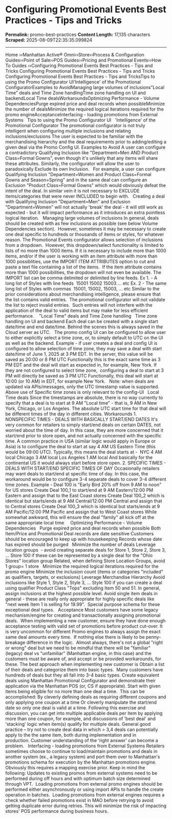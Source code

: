 # Configuring Promotional Events Best Practices - Tips and Tricks

**Permalink:** promo-best-practices
**Content Length:** 17,135 characters
**Scraped:** 2025-08-09T22:35:35.099824

---

Home &rsaquo;&rsaquo;Manhattan Active® Omni&rsaquo;&rsaquo;Store&rsaquo;&rsaquo;Process & Configuration Guides&rsaquo;&rsaquo;Point of Sale&rsaquo;&rsaquo;POS Guides&rsaquo;&rsaquo;Pricing and Promotional Events&rsaquo;&rsaquo;How To Guides ››Configuring Promotional Events Best Practices - Tips and Tricks Configuring Promotional Events Best Practices - Tips and Tricks Configuring Promotional Events Best Practices - Tips and TricksTips to using the Promo Configurator UI&#39;Intelligence&#39; of the Promotional ConfiguratorExamples to AvoidManaging large volumes of inclusions&quot;Local Time&quot; deals and Time Zone handlingTime zone handling on UI and backendLocal Time dealsWorkaroundsOptimizing Performance - Volume DependenciesPurge expired price and deal records when possibleMinimize the number of dealsMinimize the required logical iterations required for the promo engineAcceptanceInterfacing - loading promotions from External Systems &nbsp; Tips to using the Promo Configurator UI &nbsp; &#39;Intelligence&#39; of the Promotional Configurator The promotional configurator is not truly intelligent when configuring multiple inclusions and relating inclusions/exclusions The user is expected to be familiar with the merchandising hierarchy and the deal requirements prior to adding/editing a given deal via the Promo Config UI. Examples to Avoid A user can configure a contradictory Qualifying Inclusion like &quot;Department=Men AND Product Class=Formal Gowns&quot;, even though it&#39;s unlikely that any items will share these attributes. Similarly, the configurator will allow the user to paradoxically Exclude its own Inclusion.&nbsp;&nbsp; For example, a user can configure Qualifying Inclusion &quot;Department=Women&nbsp;and Product Class=Formal Gowns and Season=Spring&quot; and in the same deal can configure an Exclusion &quot;Product Class=Formal Gowns&quot; which would obviously defeat the intent of the deal. In similar vein it is not necessary to EXCLUDE items/categories that were never INCLUDED to begin with.&nbsp;&nbsp; Creating a deal with Qualifying Inclusion &quot;Department=Men&quot; and Exclusion &quot;Department=Women&quot; will not actually &#39;break&#39; the deal - it will still work as expected - but it will impact performance as it introduces an extra pointless logical iteration. &nbsp; Managing large volumes of inclusions In general, deals should be created with as few inclusions as possible (see below Volume Dependencies section).&nbsp; However, sometimes it may be necessary to create one deal specific to hundreds or thousands of items or styles, for whatever reason. The Promotional Events configurator allows selection of inclusions from a dropdown.&nbsp; However, this dropdown/select functionality is limited to lists of no more than 1000 items. If it is necessary to include more than 1000 items, and/or if the user is working with an item attribute with more than 1000 possiblities, use the IMPORT ITEM ATTRIBUTES option to cut and paste a text file containing a list of the items.&nbsp; If the item attribute contains more than 1000 possibilities, the dropdown will not even be available. The IMPORT list can be comma delimited or delimited by line feeds. Ex 1. - A long list of Styles with line feeds&nbsp; 15001 15002 15003 ... etc Ex. 2 - The same long list of Styles with commas&nbsp; 15001, 15002, 15003, ... etc Similar to the prior considerations about merchandising intelligence, please ensure that the list contains valid entries.&nbsp; The promotional configurator will not validate the list to reject invalid entries.&nbsp; Such entries will not interfere with the application of the deal to valid items but may make for less efficient performance.&nbsp; &nbsp; &quot;Local Time&quot; deals and Time Zone handling &nbsp; Time zone handling on UI and backend Each deal can be created with a single start date/time and end date/time. Behind the scenes this is always saved in the Cloud server as UTC.&nbsp;&nbsp; The promo config UI can be configured to allow user to either explicitly select a time zone, or, to simply default to UTC on the UI as well as the backend. Example - if user creates a deal and config UI is configured to allow selection of time zone, they may save a deal with start date/time of June 1, 2025 at 3 PM EDT. In the server, this value will be saved as&nbsp;20:00 or 8 PM UTC Functionally this is the exact same time as 3 PM EDT and the deal will start as expected in, for example, New York. If they are not configured to select time zone,&nbsp; configuring a deal to start at 3 PM will directly be saved as 3 PM UTC Functionally, this deal will start at 10:00 (or 10 AM) in EDT, for example New York. &nbsp; Note: when deals are updated via APIs/messages, only the UTC timestamp value is supported.&nbsp; Above use of Specific time zones is only relevant to the config-UI &nbsp; Local Time deals Since the timestamps are absolute, there is no way currently to specify that a deal is to start at 9 AM &quot;Local time&quot; - that is, 9 AM in New York, Chicago, or Los Angeles. The absolute UTC start time for that deal will be different times of the day in different cities. Workarounds 1. NONSPECIFIC TIMES - DEALS WITH BASICALLY START/END DATES It&#39;s very common for retailers to simply start/end deals on certain DATES, not worried about the time of day. In this case, they are more concerned that it start/end prior to store open, and not actually concerned with the specific time. A common practice in USA (similar logic would apply in Europe or Asia) is to configure the deal to start at say 4 AM US Eastern Time&nbsp;(this would be 09:00 UTC). Typically, this means the deal starts at -&nbsp; NYC 4 AM local Chicago 3 AM local Los Angeles 1 AM local And basically for the continental US it would always start before store open. 2. SPECIFIC TIMES - DEALS WITH START/END SPECIFIC TIMES OF DAY&nbsp;Occasionally retailers may want deals to start/end at specific&nbsp;time of day. In this case, the workaround would be to configure 3-4 separate deals to cover 3-4 different time zones. Example - Deal 100 is &quot;Early Bird 20% off from 9 AM to noon&quot; for US stores Create Deal 100_1 to start/end at 9 AM Eastern/12:00 PM Eastern and assign that to the East Coast stores Create Deal 100_2 which is identical but starts/ends at 9 AM Central/12:00 PM Central and assign that to Central stores Create Deal 100_3 which is identical but starts/ends at 9 AM Pacific/12:00 PM Pacific and assign that to West Coast stores While somewhat awkward, this will ensure the deal &quot;family&quot; all kick off at the same appropriate local time &nbsp; &nbsp; Optimizing Performance - Volume Dependencies &nbsp; Purge expired price and deal records when possible Both Item/Price and Promotional Deal records are date sensitive Customers should be encouraged to keep up with housekeeping Records whose date has expired should be purged &nbsp; Minimize the number of deals Leverage location groups&nbsp; - avoid creating separate deals for Store 1, Store 2, Store 3, ... Store 100 if these can be represented by a single deal for the &quot;Ohio Stores&quot; location group Related, when defining Store Location Groups, avoid 1 group= 1 store &nbsp; Minimize the required logical iterations required for the promo engine Minimize the inclusion count (items or categories &quot;included&quot; as qualifiers, targets, or exclusions) Leverage Merchandise Hierarchy Avoid inclusions like Style 1, Style 2, Style 3, ... Style 100 if you can create a deal using qualifier Product Class &quot;Tops&quot; excluding Item 50 and 51. In general, assign inclusions at the highest possible level. Avoid single item deals in general - these are really only appropriate for highly specific deals like &quot;next week Item 1 is selling for 19.99&quot;.&nbsp; Special purpose schema for these exceptional deal types. &nbsp; Acceptance Most customers have some legacy mechanism/engine for creating and transactionally assigning promotional deals.&nbsp; When implementing a new customer, ensure they have done enough acceptance testing with valid set of promotions before product cut-over. It is very uncommon for different Promo engines to always assign the exact same deal amounts every time.&nbsp;&nbsp;If nothing else there is likely to be penny-breakage difference in the logic.&nbsp; Almost always, there&#39;s not a global &quot;right or wrong&quot; deal but we need to be mindful that there will be&nbsp;&quot;familiar&quot; (legacy) deal vs &quot;unfamiliar&quot; (Manhattan engine, in this case) and the customers must be aware of, and accept or be provided workarounds, for these. The best approach when implementing new customer is Obtain a list of their deals and categorize them into basic types.&nbsp; Many customers have hundreds of deals but they all fall into 3-4 basic types. Create equivalent deals using Manhattan Promotional Configurator and demonstrate their application via the Manhattan POS (or, CS if appropriate). Start with given items being eligible for no more than one deal a time.&nbsp; This can be accomplished: By cleverly defining deals as requiring different coupons and only applying one coupon at a time Or cleverly manipulate the start/end date so only one deal is valid at a time. Following this exercise and discussion, you can get into multiple applicable deals per item by applying more than one coupon, for example, and discussions of &#39;best deal&#39; and &#39;stacking&#39; logic when&nbsp;item(s) qualify for multiple deals. General good practice &ndash; try not to create deal data in which &gt; 3,4 deals can potentially apply to the the same item, both during implementation and in production.&nbsp;Customer understanding of the &lsquo;right answer&rsquo; can&nbsp;become&nbsp;a problem. &nbsp; Interfacing - loading promotions from External Systems Retailers sometimes choose to continue to load/maintain promotions and deals in another system (ex., a legacy system) and port them over to Manhattan&#39;s promotions schema for execution by the Manhattan promotions engine. Obviously this requires a mapping exercise prior. Keep in mind the following: Updates to existing promos from external systems need to be performed during off hours and with optimum batch size determined through VPT.&nbsp; Loading promotions from external promo engines should be performed either asynchronously or using import APIs to handle the create operation in batches.&nbsp; Loading promotions from external engines requires a check whether failed promotions exist in MAO before retrying to avoid getting duplicate error during retries. This will minimize the risk of impacting stores&#39; POS performance during business hours.&nbsp;